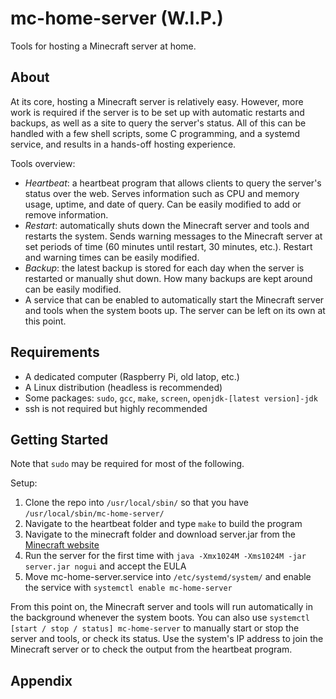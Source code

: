 # mc-home-server (W.I.P.)
Tools for hosting a Minecraft server at home.

## About
At its core, hosting a Minecraft server is relatively easy. However, more work is required if the server is to be set up with automatic restarts and backups, as well as a site to query the server's status. All of this can be handled with a few shell scripts, some C programming, and a systemd service, and results in a hands-off hosting experience.  

Tools overview:
- _Heartbeat_: a heartbeat program that allows clients to query the server's status over the web. Serves information such as CPU and memory usage, uptime, and date of query. Can be easily modified to add or remove information.
- _Restart_: automatically shuts down the Minecraft server and tools and restarts the system. Sends warning messages to the Minecraft server at set periods of time (60 minutes until restart, 30 minutes, etc.). Restart and warning times can be easily modified.
- _Backup_: the latest backup is stored for each day when the server is restarted or manually shut down. How many backups are kept around can be easily modified.
- A service that can be enabled to automatically start the Minecraft server and tools when the system boots up. The server can be left on its own at this point.

## Requirements
- A dedicated computer (Raspberry Pi, old latop, etc.)
- A Linux distribution (headless is recommended)
- Some packages: `sudo`, `gcc`, `make`, `screen`, `openjdk-[latest version]-jdk`
- ssh is not required but highly recommended

## Getting Started
Note that `sudo` may be required for most of the following.  

Setup:
1. Clone the repo into `/usr/local/sbin/` so that you have `/usr/local/sbin/mc-home-server/`
2. Navigate to the heartbeat folder and type `make` to build the program
3. Navigate to the minecraft folder and download server.jar from the [Minecraft website](https://www.minecraft.net/en-us/download/server)
4. Run the server for the first time with `java -Xmx1024M -Xms1024M -jar server.jar nogui` and accept the EULA
5. Move mc-home-server.service into `/etc/systemd/system/` and enable the service with `systemctl enable mc-home-server`

From this point on, the Minecraft server and tools will run automatically in the background whenever the system boots. You can also use `systemctl [start / stop / status] mc-home-server` to manually start or stop the server and tools, or check its status. Use the system's IP address to join the Minecraft server or to check the output from the heartbeat program.

## Appendix

